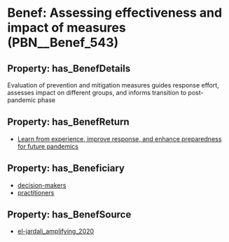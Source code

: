 # Benef: __Assessing effectiveness and impact of measures__ (PBN__Benef_543)

## Property: has_BenefDetails

Evaluation of prevention and mitigation measures guides response effort, assesses impact on different groups, and informs transition to post-pandemic phase

## Property: has_BenefReturn

* [Learn from experience, improve response, and enhance preparedness for future pandemics](../BenefReturn/PBN__BenefReturn_595)

## Property: has_Beneficiary

* [decision-makers](../Stakeholder/PBN__Stakeholder_227)
* [practitioners](../Stakeholder/PBN__Stakeholder_228)

## Property: has_BenefSource

* [el-jardali_amplifying_2020](../Article/PBN__Article_111)


